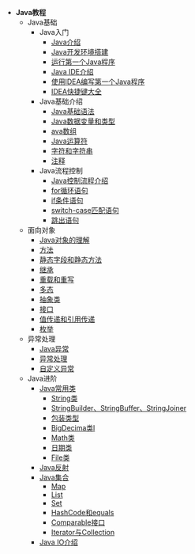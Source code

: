 * **Java教程**
    * Java基础
      * Java入门
        * [Java介绍](articles\Java基础\Java入门\Java介绍.md)
        * [Java开发环境搭建](articles\Java基础\Java入门\安装Java运行环境.md)
        * [运行第一个Java程序](articles\Java基础\Java入门\运行第一个Java程序.md)
        * [Java IDE介绍](articles\Java基础\Java入门\JavaIDE介绍.md)
        * [使用IDEA编写第一个Java程序](articles\Java基础\Java入门\使用IDEA编写第一个Java程序.md) 
        * [IDEA快捷键大全](articles\Java基础\Java入门\IDEA快捷键.md) 
      * Java基础介绍
        * [Java基础语法](articles\Java基础\Java基础\1、Java基础语法.md)
        * [Java数据变量和类型](articles\Java基础\Java基础\2、Java数据变量和类型.md)
        * [ava数组](articles\Java基础\Java基础\3、Java数组.md)
        * [Java运算符](articles\Java基础\Java基础\4、Java运算符.md)
        * [字符和字符串](articles\Java基础\Java基础\5、字符和字符串.md)
        * [注释](articles\Java基础\Java基础\6、注释.md)
      * Java流程控制
        * [Java控制流程介绍](articles\Java基础\Java基础\Java流程控制\6、Java控制流程.md)
        * [for循环语句](articles\Java基础\Java基础\Java流程控制\循环语句.md)
        * [if条件语句](articles\Java基础\Java基础\Java流程控制\条件语句.md)
        * [switch-case匹配语句](articles\Java基础\Java基础\Java流程控制\switch-case匹配语句.md)
        * [跳出语句](articles\Java基础\Java基础\Java流程控制\跳出语句.md)
    * 面向对象
        * [Java对象的理解](articles\面向对象\Head-Java对象的理解.md) 
        * [方法](articles\面向对象\1、方法.md)
        * [静态字段和静态方法](articles\面向对象\2、静态字段和静态方法.md)
        * [继承](articles\面向对象\3、继承.md)
        * [重载和重写](articles\面向对象\4、重载和重写.md)
        * [多态](articles\面向对象\5、多态.md)
        * [抽象类](articles\面向对象\6、抽象类.md)
        * [接口](articles\面向对象\7、接口.md)
        * [值传递和引用传递](articles\面向对象\8、值传递和引用传递.md)
        * [枚举](articles\面向对象\9、枚举.md)
    * 异常处理
        * [Java异常](articles\异常处理\1、Java异常.md)
        * [异常处理](articles\异常处理\2、异常处理.md)
        * [自定义异常](articles\异常处理\3、自定义异常.md)
    * Java进阶
      * [Java常用类](articles\Java进阶\常用类\Java常用类.md)
        * [String类](articles\Java进阶\常用类\String.md)
        * [StringBuilder、StringBuffer、StringJoiner](articles\Java进阶\常用类\StringBuilder、StringBuffer、StringJoiner.md)
        * [包装类型](articles\Java进阶\常用类\包装类型.md)
        * [BigDecima类l](articles\Java进阶\常用类\BigDecimal.md)
        * [Math类](articles\Java进阶\常用类\Math类.md)
        * [日期类](articles\Java进阶\常用类\日期类.md)
        * [File类](articles\Java进阶\常用类\File类.md)
      * [Java反射](articles\Java进阶\反射\Java反射.md)
      * [Java集合](articles\Java进阶\集合\集合类的介绍.md)
        * [Map](articles\Java进阶\集合\Map.md)
        * [List](articles\Java进阶\集合\List.md)
        * [Set](articles\Java进阶\集合\Set.md)
        * [HashCode和equals](articles\Java进阶\集合\HashCode和equals.md)
        * [Comparable接口](articles\Java进阶\集合\Comparable接口.md)
        * [Iterator与Collection](articles\Java进阶\集合\Iterator与Collection.md)
      * [Java IO介绍](articles\Java进阶\IO\IO.md)

